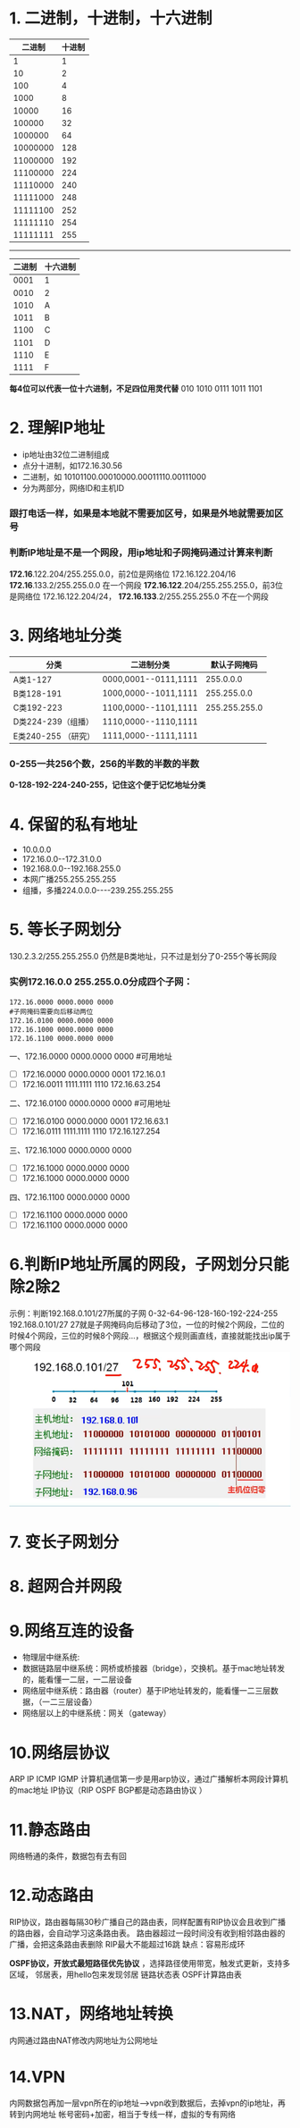 # 1. 二进制，十进制，十六进制
|    二进制 |   十进制  |
| --- | --- |
| 1    |1     |
| 10 | 2 |
|     100|     4|
| 1000 | 8 |
|     10000|     16|
|     100000|     32|
|     1000000|     64|
|     10000000|     128|
|     11000000|     192|
|     11100000|     224|
|     11110000|     240|
|     11111000|     248|
|     11111100|     252|
|     11111110|     254|
|     11111111|     255|
*****
|    二进制 |   十六进制  |
| --- | --- |
| 0001    |1     |
| 0010    |2     |
| 1010    |A     |
|1011     |B    |
|1100     |C     |
| 1101    |D     |
| 1110    |E     |
| 1111    |F     |
**每4位可以代表一位十六进制，不足四位用灵代替**
010 1010 0111 1011 1101
# 2. 理解IP地址
* ip地址由32位二进制组成
* 点分十进制，如172.16.30.56
* 二进制，如
10101100.00010000.00011110.00111000
* 分为两部分，网络ID和主机ID
### 跟打电话一样，如果是本地就不需要加区号，如果是外地就需要加区号
### 判断IP地址是不是一个网段，**用ip地址和子网掩码通过计算来判断**
**172.16**.122.204/255.255.0.0，前2位是网络位 172.16.122.204/16
**172.16**.133.2/255.255.0.0
在一个网段
**172.16.122**.204/255.255.255.0，前3位是网络位 172.16.122.204/24，
**172.16.133**.2/255.255.255.0
不在一个网段
# 3. 网络地址分类
|分类|二进制分类|默认子网掩码|
| --- | --- | ---|
|A类1-127                        |   0000,0001--0111,1111           | 255.0.0.0|
|B类128-191                    | 1000,0000--1011,1111            | 255.255.0.0|
|C类192-223                    |  1100,0000--1101,1111           | 255.255.255.0|
|D类224-239（组播）  |   1110,0000--1110,1111          |
|E类240-255 （研究）|    1111,0000--1111,1111          |
### **0-255一共256个数，256的半数的半数的半数**
**0-128-192-224-240-255，记住这个便于记忆地址分类**

# 4. 保留的私有地址
* 10.0.0.0
* 172.16.0.0--172.31.0.0
* 192.168.0.0--192.168.255.0
* 本网广播255.255.255.255
* 组播，多播224.0.0.0----239.255.255.255
# 5. 等长子网划分
130.2.3.2/255.255.255.0
仍然是B类地址，只不过是划分了0-255个等长网段
### **实例172.16.0.0 255.255.0.0分成四个子网：**
```
172.16.0000 0000.0000 0000
#子网掩码需要向后移动两位
172.16.0100 0000.0000 0000
172.16.1000 0000.0000 0000
172.16.1100 0000.0000 0000
```
一、172.16.0000 0000.0000 0000 #可用地址
* [ ] 172.16.0000 0000.0000 0001 172.16.0.1
* [ ] 172.16.0011 1111.1111 1110 172.16.63.254

二、172.16.0100 0000.0000 0000 #可用地址
* [ ] 172.16.0100 0000.0000 0001 172.16.63.1
* [ ] 172.16.0111 1111.1111 1110 172.16.127.254

三、172.16.1000 0000.0000 0000
* [ ] 172.16.1000 0000.0000 0000
* [ ] 172.16.1000 0000.0000 0000

四、172.16.1100 0000.0000 0000
* [ ] 172.16.1100 0000.0000 0000
* [ ] 172.16.1100 0000.0000 0000

# 6.判断IP地址所属的网段，子网划分只能除2除2
示例：判断192.168.0.101/27所属的子网
0-32-64-96-128-160-192-224-255
192.168.0.101/27  27就是子网掩码向后移动了3位，一位的时候2个网段，二位的时候4个网段，三位的时候8个网段...，根据这个规则画直线，直接就能找出ip属于哪个网段
![](../../images/判断ip地址所属的网段.png)
# 7. 变长子网划分
# 8. 超网合并网段
# 9.网络互连的设备
* 物理层中继系统:
* 数据链路层中继系统：网桥或桥接器（bridge），交换机。基于mac地址转发的，能看懂一二层，一二层设备
* 网络层中继系统：路由器（router）基于IP地址转发的，能看懂一二三层数据，（一二三层设备）
* 网络层以上的中继系统：网关（gateway）
# 10.网络层协议
ARP IP ICMP IGMP
计算机通信第一步是用arp协议，通过广播解析本网段计算机的mac地址
IP协议（RIP OSPF BGP都是动态路由协议 ）
# 11.静态路由
网络畅通的条件，数据包有去有回 
# 12.动态路由

RIP协议，路由器每隔30秒广播自己的路由表，同样配置有RIP协议会且收到广播的路由器，会自动学习这条路由表。
路由器超过一段时间没有收到相邻路由器的广播，会把这条路由表删除
RIP最大不能超过16跳
缺点：容易形成环

**OSPF协议，开放式最短路径优先协议** ，选择路径使用带宽，触发式更新，支持多区域，
邻居表，用hello包来发现邻居
链路状态表
OSPF计算路由表

# 13.NAT，网络地址转换
 内网通过路由NAT修改内网地址为公网地址
# 14.VPN
内网数据包再加一层vpn所在的ip地址-->vpn收到数据后，去掉vpn的ip地址，再转到内网地址
帐号密码+加密，相当于专线一样，虚拟的专有网络

